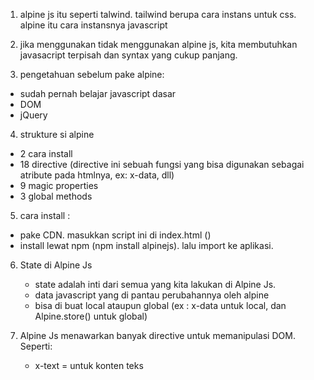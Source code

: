 1. alpine js itu seperti talwind. tailwind berupa cara instans untuk css. alpine itu cara instansnya javascript

2. jika menggunakan tidak menggunakan alpine js, kita membutuhkan javasacript terpisah dan syntax yang cukup panjang.

3. pengetahuan sebelum pake alpine:
 - sudah pernah belajar javascript dasar
 - DOM
 - jQuery

4. strukture si alpine
 - 2 cara install
 - 18 directive (directive ini sebuah fungsi yang bisa digunakan sebagai atribute pada htmlnya, ex: x-data, dll)
 - 9 magic properties
 - 3 global methods

5. cara install :
 - pake CDN. masukkan script ini di index.html (<script src="//unpkg.com/alpinejs" defer></script>)
 - install lewat npm (npm install alpinejs). lalu import ke aplikasi. 

6. State di Alpine Js
    - state adalah inti dari semua yang kita lakukan di Alpine Js.
    - data javascript yang di pantau perubahannya oleh alpine
    - bisa di buat local ataupun global (ex : x-data untuk local, dan Alpine.store() untuk global)

7. Alpine Js menawarkan banyak directive untuk memanipulasi DOM. Seperti:
    - x-text = untuk konten teks

    